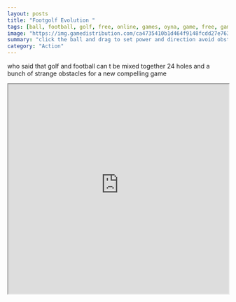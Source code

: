 ```yaml
---
layout: posts
title: "Footgolf Evolution "
tags: [ball, football, golf, free, online, games, oyna, game, free, games, play, play, games]
image: "https://img.gamedistribution.com/ca4735410b1d464f9148fcdd27e763e5.jpg"
summary: "click the ball and drag to set power and direction avoid obstacles and get the football down the hole with the lowest number of kicks possible  free online games oyna game free games play play games"
category: "Action"
---
```


who said that golf and football can t be mixed together 24 holes and a bunch of strange obstacles for a new compelling game

<iframe width="100%" height="480px;" src="https://html5.gamedistribution.com/ca4735410b1d464f9148fcdd27e763e5/"></iframe>
